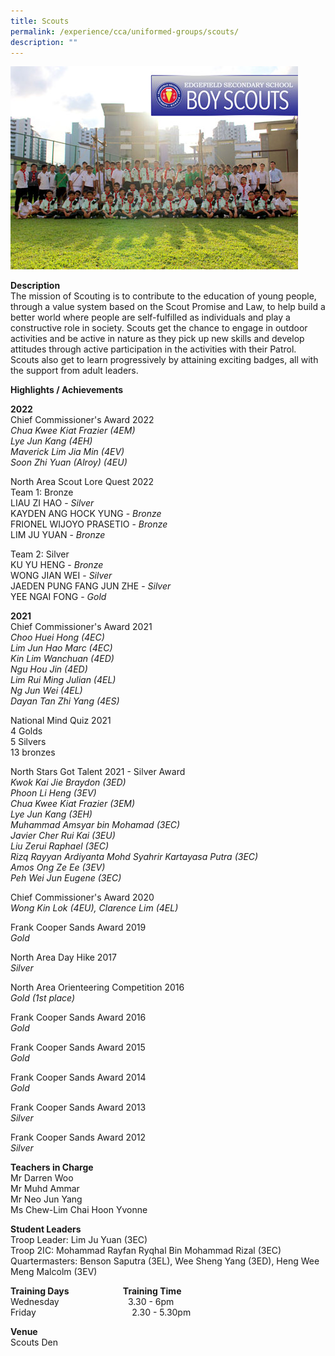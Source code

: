 ```yaml
---
title: Scouts
permalink: /experience/cca/uniformed-groups/scouts/
description: ""
---
```

![](/images/2015-CCA-BOYSCOUTS.jpg)

**Description** <br>
The mission of Scouting is to contribute to the education of young people, through a value system based on the Scout Promise and Law, to help build a better world where people are self-fulfilled as individuals and play a constructive role in society. Scouts get the chance to engage in outdoor activities and be active in nature as they pick up new skills and develop attitudes through active participation in the activities with their Patrol. Scouts also get to learn progressively by attaining exciting badges, all with the support from adult leaders.

**Highlights / Achievements** 

**2022** <br>
Chief Commissioner's Award 2022 <br>
_Chua Kwee Kiat Frazier (4EM)_ <br>
_Lye Jun Kang (4EH)_<br>
_Maverick Lim Jia Min (4EV)_ <br>
_Soon Zhi Yuan (Alroy) (4EU)_ 

  

North Area Scout Lore Quest 2022 <br>
Team 1: Bronze <br>
LIAU ZI HAO - _Silver_ <br>
KAYDEN ANG HOCK YUNG - _Bronze_ <br>
FRIONEL WIJOYO PRASETIO - _Bronze_ <br>
LIM JU YUAN - _Bronze_ 

  

Team 2: Silver <br>
KU YU HENG - _Bronze_ <br>
WONG JIAN WEI - _Silver_ <br>
JAEDEN PUNG FANG JUN ZHE - _Silver_ <br>
YEE NGAI FONG - _Gold_

**2021**  <br>
Chief Commissioner's Award 2021 <Br>
_Choo Huei Hong (4EC)_ <br>
_Lim Jun Hao Marc (4EC)_ <br>
_Kin Lim Wanchuan (4ED)_ <br>
_Ngu Hou Jin (4ED)_ <br>
_Lim Rui Ming Julian (4EL)_ <br>
_Ng Jun Wei (4EL)_ <br>
_Dayan Tan Zhi Yang (4ES)_

National Mind Quiz 2021 <br>
4 Golds <br>
5 Silvers <br>
13 bronzes <br>

North Stars Got Talent 2021 - Silver Award <br>
_Kwok Kai Jie Braydon (3ED)_ <br>
_Phoon Li Heng (3EV)_ <br>
_Chua Kwee Kiat Frazier (3EM)_ <br>
_Lye Jun Kang (3EH)_ <Br>
_Muhammad Amsyar bin Mohamad (3EC)_ <br>
_Javier Cher Rui Kai (3EU)_ <br>
_Liu Zerui Raphael (3EC)_ <Br>
_Rizq Rayyan Ardiyanta Mohd Syahrir Kartayasa Putra (3EC)_ <br>
_Amos Ong Ze Ee (3EV)_ <br>
_Peh Wei Jun Eugene (3EC)_

Chief Commissioner's Award 2020 <br>
_Wong Kin Lok (4EU), Clarence Lim (4EL)_

Frank Cooper Sands Award 2019 <br>
_Gold_

North Area Day Hike 2017 <Br>
_Silver_

North Area Orienteering Competition 2016 <br>
_Gold (1st place)_

Frank Cooper Sands Award 2016 <br>
_Gold_

Frank Cooper Sands Award 2015 <br>
_Gold_

Frank Cooper Sands Award 2014 <br>
_Gold_

Frank Cooper Sands Award 2013 <br>
_Silver_

Frank Cooper Sands Award 2012 <br>
_Silver_  

**Teachers in Charge** <br>
Mr Darren Woo <br>
Mr Muhd Ammar <br>
Mr Neo Jun Yang <Br>
Ms Chew-Lim Chai Hoon Yvonne

**Student Leaders** <br>
Troop Leader: Lim Ju Yuan (3EC) <br>
Troop 2IC: Mohammad Rayfan Ryqhal Bin Mohammad Rizal (3EC) <br>
Quartermasters: Benson Saputra (3EL), Wee Sheng Yang (3ED), Heng Wee Meng Malcolm (3EV)  

**Training Days                          Training Time** <br>
Wednesday                            3.30 - 6pm <Br>
Friday                                       2.30 - 5.30pm  
  
**Venue** <br>
Scouts Den